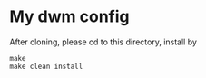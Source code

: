 My dwm config
=============
After cloning, please cd to this directory, install by
```shell
make
make clean install
```
